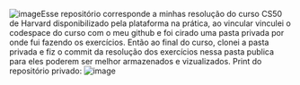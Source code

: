 ![image](https://github.com/user-attachments/assets/b70a61af-2c9f-4d0e-a3a7-aabedc6d6886)Esse repositório corresponde a minhas resolução do curso CS50 de Harvard disponibilizado pela plataforma na prática, ao vincular vinculei o codespace do curso com o meu github e foi cirado uma pasta privada por onde fui fazendo os exercícios.
Então ao final do curso, clonei a pasta privada e fiz o commit da resolução dos exercícios nessa pasta publica para eles poderem ser melhor armazenados e vizualizados.
Print do repositório privado:
![image](https://github.com/user-attachments/assets/6771c67a-4418-42f6-916d-d1625940ca33)


